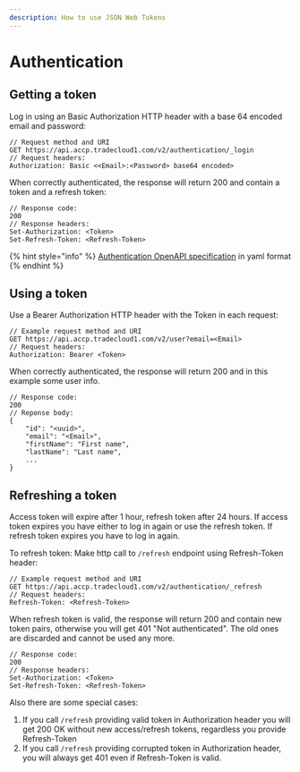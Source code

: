```yaml
---
description: How to use JSON Web Tokens
---
```


# Authentication

## Getting a token

Log in using an Basic Authorization  HTTP header with a base 64 encoded email and password:

```
// Request method and URI
GET https://api.accp.tradecloud1.com/v2/authentication/_login
// Request headers:
Authorization: Basic <<Email>:<Password> base64 encoded>
```

When correctly authenticated, the response will return 200 and contain a token and a refresh token:

```
// Response code:
200 
// Response headers:
Set-Authorization: <Token>
Set-Refresh-Token: <Refresh-Token>
```

{% hint style="info" %}
[Authentication OpenAPI specification](https://api.accp.tradecloud1.com/v2/authentication/specs.yaml) in yaml format
{% endhint %}

##  Using a token

Use a Bearer Authorization HTTP header with the Token in each request:

```text
// Example request method and URI
GET https://api.accp.tradecloud1.com/v2/user?email=<Email>
// Request headers:
Authorization: Bearer <Token>
```

When correctly authenticated, the response will return 200 and in this example some user info.

```text
// Response code:
200 
// Reponse body:
{
    "id": "<uuid>",
    "email": "<Email>",
    "firstName": "First name",
    "lastName": "Last name",
    ...
}
```

## Refreshing a token

Access token will expire after 1 hour, refresh token after 24 hours.
If access token expires you have either to log in again or use the refresh token.
If refresh token expires you have to log in again.

To refresh token:
Make http call to `/refresh` endpoint using Refresh-Token header:
```text
// Example request method and URI
GET https://api.accp.tradecloud1.com/v2/authentication/_refresh
// Request headers:
Refresh-Token: <Refresh-Token>
```

When refresh token is valid, the response will return 200 and contain new token pairs, otherwise you will get 401 "Not authenticated".
The old ones are discarded and cannot be used any more.

```
// Response code:
200 
// Response headers:
Set-Authorization: <Token>
Set-Refresh-Token: <Refresh-Token>
```
Also there are some special cases:
1) If you call `/refresh` providing valid token in Authorization header you will get 200 OK without new access/refresh tokens, regardless you provide Refresh-Token
2) If you call `/refresh` providing corrupted token in Authorization header, you will always get 401 even if Refresh-Token is valid.  





